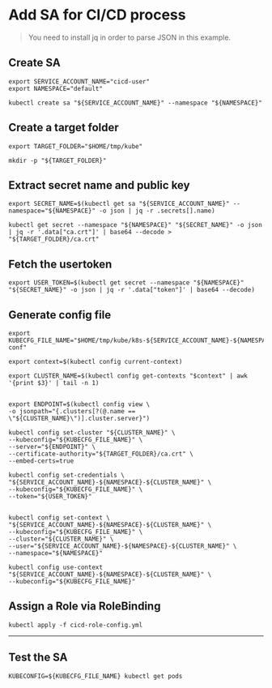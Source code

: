 # Add SA for CI/CD process

> You need to install jq in order to parse JSON in this example.

## Create SA

```shell
export SERVICE_ACCOUNT_NAME="cicd-user"
export NAMESPACE="default"

kubectl create sa "${SERVICE_ACCOUNT_NAME}" --namespace "${NAMESPACE}"
```

## Create a target folder

```shell
export TARGET_FOLDER="$HOME/tmp/kube"

mkdir -p "${TARGET_FOLDER}"
```

## Extract secret name and public key

```shell
export SECRET_NAME=$(kubectl get sa "${SERVICE_ACCOUNT_NAME}" --namespace="${NAMESPACE}" -o json | jq -r .secrets[].name)

kubectl get secret --namespace "${NAMESPACE}" "${SECRET_NAME}" -o json | jq -r '.data["ca.crt"]' | base64 --decode > "${TARGET_FOLDER}/ca.crt"
```

## Fetch the usertoken

```shell
export USER_TOKEN=$(kubectl get secret --namespace "${NAMESPACE}" "${SECRET_NAME}" -o json | jq -r '.data["token"]' | base64 --decode)
```

## Generate config file

```shell
export KUBECFG_FILE_NAME="$HOME/tmp/kube/k8s-${SERVICE_ACCOUNT_NAME}-${NAMESPACE}-conf"

export context=$(kubectl config current-context)

export CLUSTER_NAME=$(kubectl config get-contexts "$context" | awk '{print $3}' | tail -n 1)


export ENDPOINT=$(kubectl config view \
-o jsonpath="{.clusters[?(@.name == \"${CLUSTER_NAME}\")].cluster.server}")

kubectl config set-cluster "${CLUSTER_NAME}" \
--kubeconfig="${KUBECFG_FILE_NAME}" \
--server="${ENDPOINT}" \
--certificate-authority="${TARGET_FOLDER}/ca.crt" \
--embed-certs=true

kubectl config set-credentials \
"${SERVICE_ACCOUNT_NAME}-${NAMESPACE}-${CLUSTER_NAME}" \
--kubeconfig="${KUBECFG_FILE_NAME}" \
--token="${USER_TOKEN}"


kubectl config set-context \
"${SERVICE_ACCOUNT_NAME}-${NAMESPACE}-${CLUSTER_NAME}" \
--kubeconfig="${KUBECFG_FILE_NAME}" \
--cluster="${CLUSTER_NAME}" \
--user="${SERVICE_ACCOUNT_NAME}-${NAMESPACE}-${CLUSTER_NAME}" \
--namespace="${NAMESPACE}"

kubectl config use-context "${SERVICE_ACCOUNT_NAME}-${NAMESPACE}-${CLUSTER_NAME}" \
--kubeconfig="${KUBECFG_FILE_NAME}"
```

## Assign a Role via RoleBinding

```shell
kubectl apply -f cicd-role-config.yml
```

---

## Test the SA

```shell
KUBECONFIG=${KUBECFG_FILE_NAME} kubectl get pods
```
